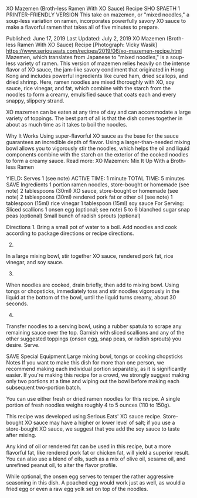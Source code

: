 XO Mazemen (Broth-less Ramen With XO Sauce) Recipe
SHO SPAETH
1     PRINTER-FRIENDLY VERSION
This take on mazemen, or "mixed noodles," a soup-less variation on ramen, incorporates powerfully savory XO sauce to make a flavorful ramen that takes all of five minutes to prepare.

Published: June 17, 2019 Last Updated: July 2, 2019
XO Mazemen (Broth-less Ramen With XO Sauce) Recipe
[Photograph: Vicky Wasik]
https://www.seriouseats.com/recipes/2019/06/xo-mazemen-recipe.html
Mazemen, which translates from Japanese to "mixed noodles," is a soup-less variety of ramen. This version of mazemen relies heavily on the intense flavor of XO sauce, the jam-like savory condiment that originated in Hong Kong and includes powerful ingredients like cured ham, dried scallops, and dried shrimp. Here, ramen noodles are mixed thoroughly with XO, soy sauce, rice vinegar, and fat, which combine with the starch from the noodles to form a creamy, emulsified sauce that coats each and every snappy, slippery strand.

XO mazemen can be eaten at any time of day and can accommodate a large variety of toppings. The best part of all is that the dish comes together in about as much time as it takes to boil the noodles.

Why It Works
Using super-flavorful XO sauce as the base for the sauce guarantees an incredible depth of flavor.
Using a larger-than-needed mixing bowl allows you to vigorously stir the noodles, which helps the oil and liquid components combine with the starch on the exterior of the cooked noodles to form a creamy sauce.
Read more: XO Mazemen: Mix It Up With a Broth-less Ramen

YIELD:
Serves 1 (see note)
ACTIVE TIME:
1 minute
TOTAL TIME:
5 minutes
 SAVE
Ingredients
1 portion ramen noodles, store-bought or homemade (see note)
2 tablespoons (30ml) XO sauce, store-bought or homemade (see note)
2 tablespoons (30ml) rendered pork fat or other oil (see note)
1 tablespoon (15ml) rice vinegar
1 tablespoon (15ml) soy sauce
For Serving:
Sliced scallions
1 onsen egg (optional; see note)
5 to 6 blanched sugar snap peas (optional)
Small bunch of radish sprouts (optional)

Directions
1.
Bring a small pot of water to a boil. Add noodles and cook according to package directions or recipe directions.

2.
In a large mixing bowl, stir together XO sauce, rendered pork fat, rice vinegar, and soy sauce.

3.
When noodles are cooked, drain briefly, then add to mixing bowl. Using tongs or chopsticks, immediately toss and stir noodles vigorously in the liquid at the bottom of the bowl, until the liquid turns creamy, about 30 seconds.

4.
Transfer noodles to a serving bowl, using a rubber spatula to scrape any remaining sauce over the top. Garnish with sliced scallions and any of the other suggested toppings (onsen egg, snap peas, or radish sprouts) you desire. Serve.

 SAVE
Special Equipment
Large mixing bowl, tongs or cooking chopsticks
Notes
If you want to make this dish for more than one person, we recommend making each individual portion separately, as it is significantly easier. If you're making this recipe for a crowd, we strongly suggest making only two portions at a time and wiping out the bowl before making each subsequent two-portion batch.

You can use either fresh or dried ramen noodles for this recipe. A single portion of fresh noodles weighs roughly 4 to 5 ounces (110 to 150g).

This recipe was developed using Serious Eats' XO sauce recipe. Store-bought XO sauce may have a higher or lower level of salt; if you use a store-bought XO sauce, we suggest that you add the soy sauce to taste after mixing.

Any kind of oil or rendered fat can be used in this recipe, but a more flavorful fat, like rendered pork fat or chicken fat, will yield a superior result. You can also use a blend of oils, such as a mix of olive oil, sesame oil, and unrefined peanut oil, to alter the flavor profile.

While optional, the onsen egg serves to temper the rather aggressive seasoning in this dish. A poached egg would work just as well, as would a fried egg or even a raw egg yolk set on top of the noodles.
